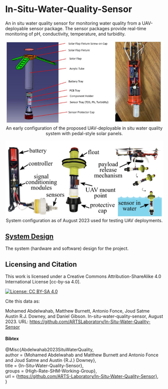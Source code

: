 # In-Situ-Water-Quality-Sensor
An in situ water quality sensor for monitoring water quality from a UAV-deployable sensor package. The sensor packages provide real-time monitoring of pH, conductivity, temperature, and turbidity. 


<p align="center">
<img src="media/in_situ_sensor.JPG" alt="drawing" width="700"/> <br> 
An early configuration of the proposed UAV-deployable in situ water quality system with pedal-style solar panels. 
</p>
<p align="center">
</p>

<p align="center">
<img src="media/in_situ_sensor_Aug_2023.jpg" alt="drawing" width="700"/> <br> 
System configuration as of August 2023 used for testing UAV deployments. 
</p>
<p align="center">
</p>


## [System Design](system_design)
The system (hardware and software) design for the project.



## Licensing and Citation

This work is licensed under a Creative Commons Attribution-ShareAlike 4.0 International License [cc-by-sa 4.0].

[![License: CC BY-SA 4.0](https://img.shields.io/badge/License-CC_BY--SA_4.0-lightgrey.svg)](https://creativecommons.org/licenses/by-sa/4.0/)


Cite this data as: 

Mohamed Abdelwahab, Matthew Burnett, Antonio Fonce, Joud Satme Austin R.J. Downey, and Daniel
Gibson. In-situ-water-quality-sensor, August 2023. URL: https://github.com/ARTSLaboratory/In-Situ-Water-Quality-Sensor

#### Bibtex

@Misc{Abdelwahab2023SituWaterQuality,  
  author = {Mohamed Abdelwahab and Matthew Burnett and Antonio Fonce and Joud Satme and Austin {R.J.} Downey},  
  title  = {In-Situ-Water-Quality-Sensor},  
  groups = {High-Rate-SHM-Working-Group},  
  url    = {https://github.com/ARTS-Laboratory/In-Situ-Water-Quality-Sensor},  
}  


























